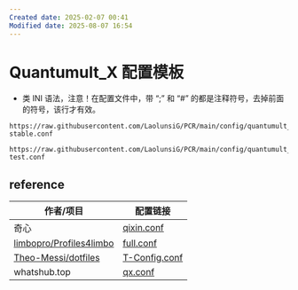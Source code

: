 ```yaml
---
Created date: 2025-02-07 00:41
Modified date: 2025-08-07 16:54
---
```

# Quantumult_X 配置模板

- 类 INI 语法，注意！在配置文件中，带 “;” 和 “#” 的都是注释符号，去掉前面的符号，该行才有效。

```
https://raw.githubusercontent.com/LaolunsiG/PCR/main/config/quantumult_x/quantumult_x-stable.conf
```

```
https://raw.githubusercontent.com/LaolunsiG/PCR/main/config/quantumult_x/quantumult_x-test.conf
```

## reference

| 作者/项目                                                                 | 配置链接                                                                                                                                          |
| --------------------------------------------------------------------- | --------------------------------------------------------------------------------------------------------------------------------------------- |
| 奇心                                                                    | [qixin.conf](https://raw.githubusercontent.com/zwf234/rules/master/QuantumultX/qixin.conf)                                                    |
| [limbopro/Profiles4limbo](https://github.com/limbopro/Profiles4limbo) | [full.conf](https://raw.githubusercontent.com/limbopro/Profiles4limbo/main/full.conf)                                                         |
| [Theo-Messi/dotfiles](https://github.com/Theo-Messi/dotfiles)         | [T-Config.conf](https://raw.githubusercontent.com/Theo-Messi/dotfiles/1e92adaf4c13afe9f62c95d8340092d6ca1dea65/QuantumultX/T-Config.conf)     |
| whatshub.top                                                          | [qx.conf](https://whatshub.top/config/qx.conf)                                                                                                |
